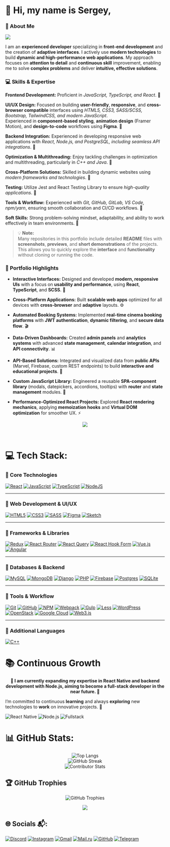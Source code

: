 # 👋 Hi, my name is Sergey,<br>
### 🚀 About Me
<a href="https://figrac0.github.io/" target="_blank">
  <img src="https://img.shields.io/badge/🌐%20Portfolio-blue?style=for-the-badge" />
</a>

I am an **experienced developer** specializing in **front-end development** and the creation of **adaptive interfaces**. I actively use **modern technologies** to build **dynamic and high-performance web applications**. My approach focuses on **attention to detail** and **continuous skill** improvement, enabling me to solve **complex problems** and deliver **intuitive, effective solutions**.



### 💻 Skills & Expertise
**Frontend Development:** Proficient in _JavaScript, TypeScript, and React_. 📍

**UI/UX Design:** Focused on building **user-friendly**, **responsive**, and **cross-browser compatible** interfaces using _HTML5, CSS3, SASS/SCSS, Bootstrap, TailwindCSS, and modern JavaScript_.  
Experienced in **component-based styling**, **animation design** (Framer Motion), and **design-to-code** workflows using **Figma**. 📍

**Backend Integration:** Experienced in developing responsive web applications with _React, Node.js, and PostgreSQL, including seamless API integrations_. 📍

**Optimization & Multithreading:** Enjoy tackling challenges in optimization and multithreading, particularly in _C++ and Java_. 📍

**Cross-Platform Solutions:** Skilled in building dynamic websites using _modern frameworks and technologies_. 📍

**Testing:** Utilize Jest and React Testing Library to ensure _high-quality applications_. 📍

**Tools & Workflow:** Experienced with _Git, GitHub, GitLab, VS Code, npm/yarn_, ensuring smooth collaboration and CI/CD workflows. 📍

**Soft Skills:** Strong problem-solving mindset, adaptability, and ability to work effectively in team environments. 📍

> 💡 **Note:**  
> Many repositories in this portfolio include detailed **README** files with **screenshots**, **previews**, and **short demonstrations** of the projects.  
> This allows you to quickly explore the **interface** and **functionality** without cloning or running the code.

### 🌟 Portfolio Highlights

+ **Interactive Interfaces:** Designed and developed **modern, responsive UIs** with a focus on **usability and performance**, using **React**, **TypeScript**, and **SCSS**. 🧠

+ **Cross-Platform Applications:** Built **scalable web apps** optimized for all devices with **cross-browser** and **adaptive** layouts. ⚙️

+ **Automated Booking Systems:** Implemented **real-time cinema booking platforms** with **JWT authentication**, **dynamic filtering**, and **secure data flow**. 🎬

+ **Data-Driven Dashboards:** Created **admin panels** and **analytics systems** with advanced **state management**, **calendar integration**, and **API connectivity**. 📊

+ **API-Based Solutions:** Integrated and visualized data from **public APIs** (Marvel, Firebase, custom REST endpoints) to build **interactive and educational projects**. 🦸

+ **Custom JavaScript Library:** Engineered a reusable **SPA-component library** (modals, datepickers, accordions, tooltips) with **router** and **state management** modules. 🧩

+ **Performance-Optimized React Projects:** Explored **React rendering mechanics**, applying **memoization hooks** and **Virtual DOM optimization** for smoother UX. ⚡

<p align="center">
  <img src="https://media3.giphy.com/media/v1.Y2lkPTc5MGI3NjExdDU5NGE3Y2RqbWp6ZG9kczR0ZnN3ZjdnZXJ1NWpoMG1xanl4NnMwbSZlcD12MV9pbnRlcm5hbF9naWZfYnlfaWQmY3Q9Zw/tJDz8mPYyUJZ1Pg9fA/giphy.gif" />
</p><br>

# 💻 Tech Stack:

### 🔹 Core Technologies  
[![React](https://img.shields.io/badge/react-%2320232a.svg?style=for-the-badge&logo=react&logoColor=%2361DAFB)]() [![JavaScript](https://img.shields.io/badge/javascript-%23323330.svg?style=for-the-badge&logo=javascript&logoColor=%23F7DF1E)]() [![TypeScript](https://img.shields.io/badge/typescript-%23007ACC.svg?style=for-the-badge&logo=typescript&logoColor=white)]() [![NodeJS](https://img.shields.io/badge/node.js-6DA55F?style=for-the-badge&logo=node.js&logoColor=white)]() 

---

### 🔹 Web Development & UI/UX  
[![HTML5](https://img.shields.io/badge/html5-%23E34F26.svg?style=for-the-badge&logo=html5&logoColor=white)]() [![CSS3](https://img.shields.io/badge/css3-%231572B6.svg?style=for-the-badge&logo=css3&logoColor=white)]() [![SASS](https://img.shields.io/badge/SASS-hotpink.svg?style=for-the-badge&logo=SASS&logoColor=white)]() [![Figma](https://img.shields.io/badge/figma-%23F24E1E.svg?style=for-the-badge&logo=figma&logoColor=white)]() [![Sketch](https://img.shields.io/badge/Sketch-FFB387?style=for-the-badge&logo=sketch&logoColor=black)]()  

---

### 🔹 Frameworks & Libraries  
[![Redux](https://img.shields.io/badge/redux-%23593d88.svg?style=for-the-badge&logo=redux&logoColor=white)]() [![React Router](https://img.shields.io/badge/React_Router-CA4245?style=for-the-badge&logo=react-router&logoColor=white)]() [![React Query](https://img.shields.io/badge/-React%20Query-FF4154?style=for-the-badge&logo=react%20query&logoColor=white)]() [![React Hook Form](https://img.shields.io/badge/React%20Hook%20Form-%23EC5990.svg?style=for-the-badge&logo=reacthookform&logoColor=white)]() [![Vue.js](https://img.shields.io/badge/vue.js-%2335495e.svg?style=for-the-badge&logo=vuedotjs&logoColor=%234FC08D)]() [![Angular](https://img.shields.io/badge/angular-%23DD0031.svg?style=for-the-badge&logo=angular&logoColor=white)]() 

---

### 🔹 Databases & Backend  
[![MySQL](https://img.shields.io/badge/mysql-4479A1.svg?style=for-the-badge&logo=mysql&logoColor=white)]() [![MongoDB](https://img.shields.io/badge/MongoDB-%234ea94b.svg?style=for-the-badge&logo=mongodb&logoColor=white)]() [![Django](https://img.shields.io/badge/django-%23092E20.svg?style=for-the-badge&logo=django&logoColor=white)]() [![PHP](https://img.shields.io/badge/php-%23777BB4.svg?style=for-the-badge&logo=php&logoColor=white)]() [![Firebase](https://img.shields.io/badge/firebase-%23039BE5.svg?style=for-the-badge&logo=firebase)]() [![Postgres](https://img.shields.io/badge/postgres-%23316192.svg?style=for-the-badge&logo=postgresql&logoColor=white)]() [![SQLite](https://img.shields.io/badge/SQLite-003B57?style=for-the-badge&logo=sqlite&logoColor=white)]()

---

### 🔹 Tools & Workflow  
[![Git](https://img.shields.io/badge/git-%23F05033.svg?style=for-the-badge&logo=git&logoColor=white)]() [![GitHub](https://img.shields.io/badge/github-%23121011.svg?style=for-the-badge&logo=github&logoColor=white)]() [![NPM](https://img.shields.io/badge/NPM-%23CB3837.svg?style=for-the-badge&logo=npm&logoColor=white)]() [![Webpack](https://img.shields.io/badge/webpack-%238DD6F9.svg?style=for-the-badge&logo=webpack&logoColor=black)]() [![Gulp](https://img.shields.io/badge/GULP-%23CF4647.svg?style=for-the-badge&logo=gulp&logoColor=white)]() [![Less](https://img.shields.io/badge/less-2B4C80?style=for-the-badge&logo=less&logoColor=white)]() [![WordPress](https://img.shields.io/badge/WordPress-%23117AC9.svg?style=for-the-badge&logo=WordPress&logoColor=white)]() [![OpenStack](https://img.shields.io/badge/Openstack-%23f01742.svg?style=for-the-badge&logo=openstack&logoColor=white)]() [![Google Cloud](https://img.shields.io/badge/GoogleCloud-%234285F4.svg?style=for-the-badge&logo=google-cloud&logoColor=white)]() [![Web3.js](https://img.shields.io/badge/web3.js-F16822?style=for-the-badge&logo=web3.js&logoColor=white)]()  

---

### 🔹 Additional Languages  
[![C++](https://img.shields.io/badge/c++-%2300599C.svg?style=for-the-badge&logo=c%2B%2B&logoColor=white)]()  



# 📚 Continuous Growth 

<p align="center">
  <b>
    🚀 I am currently expanding my expertise in React Native and backend development with Node.js,  
    aiming to become a full-stack developer in the near future. 🌟
  </b>
</p>

I’m committed to continuous **learning** and always **exploring** new technologies to **work** on innovative projects. 🧮


![React Native](https://img.shields.io/badge/React%20Native-Expertise-blue?style=for-the-badge&logo=react)
![Node.js](https://img.shields.io/badge/Node.js-Backend-green?style=for-the-badge&logo=node.js)
![Fullstack](https://img.shields.io/badge/Future-Fullstack-orange?style=for-the-badge)

# 📊 GitHub Stats:

<p align="center">
  <img src="https://github-readme-stats.vercel.app/api/top-langs/?username=Figrac0&theme=aura&hide_border=false&include_all_commits=false&count_private=false&layout=compact" alt="Top Langs"/></br>
  <img src="https://streak-stats.demolab.com?user=Figrac0&theme=aura&hide_border=false" alt="GitHub Streak"/></br>
  <img src="https://github-contributor-stats.vercel.app/api?username=Figrac0&limit=5&theme=aura&combine_all_yearly_contributions=true" alt="Contributor Stats"/></br>

</p>

## 🏆 GitHub Trophies
<p align="center">
  <img src="https://github-profile-trophy.vercel.app/?username=Figrac0&theme=gruvbox&no-frame=false&no-bg=false&margin-w=4" alt="GitHub Trophies"/>
</p>

<!-- Proudly created with GPRM ( https://gprm.itsvg.in ) -->
<p align="center">
  <img src="https://media4.giphy.com/media/v1.Y2lkPTc5MGI3NjExOWxqM3JocnBxMHl5Y3V5ZWFxZ2JldWdvZ2s0aGViZ3ZtbWExdnhmMyZlcD12MV9pbnRlcm5hbF9naWZfYnlfaWQmY3Q9Zw/WE59KFXbaf6tsAn2zW/giphy.gif" />
</p>

## 🌐 Socials 📬:
[![Discord](https://img.shields.io/badge/Discord-%237289DA.svg?logo=discord&logoColor=white)](https://discord.gg/.sabilin) 
[![Instagram](https://img.shields.io/badge/Instagram-%23E4405F.svg?logo=Instagram&logoColor=white)](https://instagram.com/fajllovt42) 
[![Gmail](https://img.shields.io/badge/Email-D14836?logo=gmail&logoColor=white)](mailto:serjjinius@gmail.com) 
[![Mail.ru](https://img.shields.io/badge/Mail.ru-005FF9?logo=mail.ru&logoColor=white)](mailto:serjjinius_sablin@mail.ru) 
[![GitHub](https://img.shields.io/badge/GitHub-100000?logo=github&logoColor=white)](https://github.com/Figrac0) 
[![Telegram](https://img.shields.io/badge/Telegram-2CA5E0?logo=telegram&logoColor=white)](https://t.me/fajllovt42)
